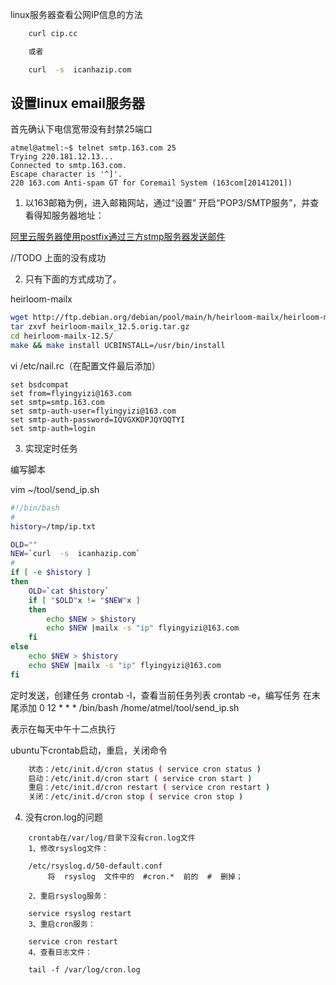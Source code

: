 
linux服务器查看公网IP信息的方法

```sh
    curl cip.cc

    或者

    curl  -s  icanhazip.com
```

## 设置linux email服务器

首先确认下电信宽带没有封禁25端口

```text
atmel@atmel:~$ telnet smtp.163.com 25
Trying 220.181.12.13...
Connected to smtp.163.com.
Escape character is '^]'.
220 163.com Anti-spam GT for Coremail System (163com[20141201])
```


1. 以163邮箱为例，进入邮箱网站，通过“设置” 开启“POP3/SMTP服务”，并查看得知服务器地址：

[阿里云服务器使用postfix通过三方stmp服务器发送邮件](https://blog.sbot.io/articles/61/%E9%98%BF%E9%87%8C%E4%BA%91%E6%9C%8D%E5%8A%A1%E5%99%A8%E4%BD%BF%E7%94%A8postfix%E9%80%9A%E8%BF%87%E4%B8%89%E6%96%B9SMTP%E6%9C%8D%E5%8A%A1%E5%99%A8%E5%8F%91%E9%80%81%E9%82%AE%E4%BB%B6)

//TODO 上面的没有成功

2. 只有下面的方式成功了。

heirloom-mailx
```sh
wget http://ftp.debian.org/debian/pool/main/h/heirloom-mailx/heirloom-mailx_12.5.orig.tar.gz
tar zxvf heirloom-mailx_12.5.orig.tar.gz
cd heirloom-mailx-12.5/
make && make install UCBINSTALL=/usr/bin/install
```

vi /etc/nail.rc（在配置文件最后添加）

```text
set bsdcompat
set from=flyingyizi@163.com
set smtp=smtp.163.com
set smtp-auth-user=flyingyizi@163.com
set smtp-auth-password=IQVGXKDPJQYOQTYI
set smtp-auth=login
```

3. 实现定时任务

编写脚本

vim ~/tool/send_ip.sh

```sh
#!/bin/bash 
#
history=/tmp/ip.txt

OLD=""
NEW=`curl  -s  icanhazip.com`
#
if [ -e $history ]
then
    OLD=`cat $history`
    if [ "$OLD"x != "$NEW"x ]
    then
        echo $NEW > $history
        echo $NEW |mailx -s "ip" flyingyizi@163.com
    fi
else
    echo $NEW > $history
    echo $NEW |mailx -s "ip" flyingyizi@163.com
fi
```

定时发送，创建任务
crontab -l，查看当前任务列表
crontab -e，编写任务
在末尾添加
0 12 * * * /bin/bash /home/atmel/tool/send_ip.sh

表示在每天中午十二点执行

ubuntu下crontab启动，重启，关闭命令

```sh
    状态：/etc/init.d/cron status ( service cron status )
    启动：/etc/init.d/cron start ( service cron start )
    重启：/etc/init.d/cron restart ( service cron restart )
    关闭：/etc/init.d/cron stop ( service cron stop )
```

4. 没有cron.log的问题

```text
    crontab在/var/log/目录下没有cron.log文件
    1、修改rsyslog文件：

    /etc/rsyslog.d/50-default.conf 
    　 　将  rsyslog  文件中的  #cron.*  前的  #  删掉；

    2、重启rsyslog服务：

    service rsyslog restart 
    3、重启cron服务：　　

    service cron restart
    4、查看日志文件：

    tail -f /var/log/cron.log 
```
    　　